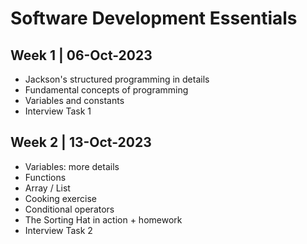 # Software Development Essentials

## Week 1 | 06-Oct-2023
* Jackson's structured programming in details
* Fundamental concepts of programming
* Variables and constants
* Interview Task 1

## Week 2 | 13-Oct-2023
* Variables: more details
* Functions
* Array / List
* Cooking exercise 
* Conditional operators
* The Sorting Hat in action + homework
* Interview Task 2



